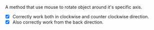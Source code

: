 A method that use mouse to rotate object around it's specific axis.

- [x] Correctly work both in clockwise and counter clockwise direction.
- [x] Also correctly work from the back direction.